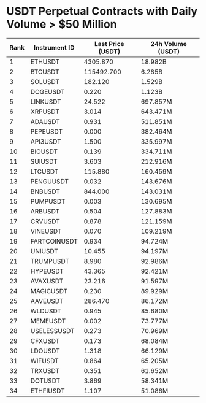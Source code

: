 # USDT Perpetual Contracts with Daily Volume > $50 Million

| Rank | Instrument ID | Last Price (USDT) | 24h Volume (USDT) |
|------|---------------|-------------------|-------------------|
| 1 | ETHUSDT | 4305.870 | 18.982B |
| 2 | BTCUSDT | 115492.700 | 6.285B |
| 3 | SOLUSDT | 182.120 | 1.529B |
| 4 | DOGEUSDT | 0.220 | 1.123B |
| 5 | LINKUSDT | 24.522 | 697.857M |
| 6 | XRPUSDT | 3.014 | 643.471M |
| 7 | ADAUSDT | 0.931 | 511.851M |
| 8 | PEPEUSDT | 0.000 | 382.464M |
| 9 | API3USDT | 1.500 | 335.997M |
| 10 | BIOUSDT | 0.139 | 334.711M |
| 11 | SUIUSDT | 3.603 | 212.916M |
| 12 | LTCUSDT | 115.880 | 160.459M |
| 13 | PENGUUSDT | 0.032 | 143.676M |
| 14 | BNBUSDT | 844.000 | 143.031M |
| 15 | PUMPUSDT | 0.003 | 130.695M |
| 16 | ARBUSDT | 0.504 | 127.883M |
| 17 | CRVUSDT | 0.878 | 121.159M |
| 18 | VINEUSDT | 0.070 | 109.219M |
| 19 | FARTCOINUSDT | 0.934 | 94.724M |
| 20 | UNIUSDT | 10.455 | 94.197M |
| 21 | TRUMPUSDT | 8.980 | 92.986M |
| 22 | HYPEUSDT | 43.365 | 92.421M |
| 23 | AVAXUSDT | 23.216 | 91.597M |
| 24 | MAGICUSDT | 0.230 | 89.929M |
| 25 | AAVEUSDT | 286.470 | 86.172M |
| 26 | WLDUSDT | 0.945 | 85.680M |
| 27 | MEMEUSDT | 0.002 | 73.777M |
| 28 | USELESSUSDT | 0.273 | 70.969M |
| 29 | CFXUSDT | 0.173 | 68.084M |
| 30 | LDOUSDT | 1.318 | 66.129M |
| 31 | WIFUSDT | 0.864 | 65.205M |
| 32 | TRXUSDT | 0.351 | 61.652M |
| 33 | DOTUSDT | 3.869 | 58.341M |
| 34 | ETHFIUSDT | 1.107 | 51.086M |
